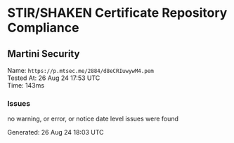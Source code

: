# STIR/SHAKEN Certificate Repository Compliance

## Martini Security

Name: `https://p.mtsec.me/2884/d8eCRIuwywM4.pem`\
Tested At: 26 Aug 24 17:53 UTC\
Time: 143ms

### Issues

no warning, or error, or notice date level issues were found

Generated: 26 Aug 24 18:03 UTC